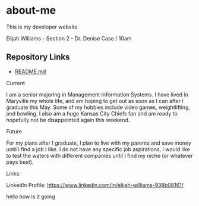 # about-me

This is my developer website

Elijah Williams - Section 2 - Dr. Denise Case / 10am
## Repository Links
- [README.md](https://github.com/ekwilliams015/about-me/edit/master/README.md)



Current

I am a senior majoring in Management Information Systems. I have lived in Maryville my whole life, and am hoping to get out as soon as I can after I graduate this May. Some of my hobbies include video games, weightlifting, and bowling. I also am a huge Kansas City Chiefs fan and am ready to hopefully not be disappointed again this weekend. 

Future

For my plans after I graduate, I plan to live with my parents and save money until I find a job I like. I do not have any specific job aspirations, I would like to test the waters with different companies until I find my niche (or whatever pays best).

Links:

LinkedIn Profile: https://www.linkedin.com/in/elijah-williams-938b08161/

hello
how is it going

